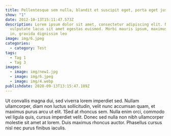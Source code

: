 ```yaml
---
title: Pellentesque sem nulla, blandit et suscipit eget, porta eget justo
show: "1"
date: 2012-10-13T15:11:47.573Z
description: Lorem ipsum dolor sit amet, consectetur adipiscing elit. Nullam
  vulputate lacus sit amet egestas euismod. Morbi mauris ipsum, maximus vel odio
  in, gravida dignissim leo
image: img/6.jpeg
categories:
  - category: Test
tags:
  - Tag 1
  - Tag 3
images:
  - image: img/new1.jpg
  - image: img/6.jpeg
  - image: img/4.webp
publishdate: 2020-09-13T13:15:47.189Z
---
```

<!--StartFragment-->

Ut convallis magna dui, sed viverra lorem imperdiet sed. Nullam ullamcorper, diam non luctus sollicitudin, velit nunc accumsan quam, et maximus purus arcu ut elit. 1Sed at rhoncus sem. Nulla enim orci, commodo vel ligula quis, cursus imperdiet velit. Donec sed nulla non nibh ullamcorper molestie sit amet at lorem. Duis maximus rhoncus auctor. Phasellus cursus nisl nec purus finibus iaculis.

<!--EndFragment-->
